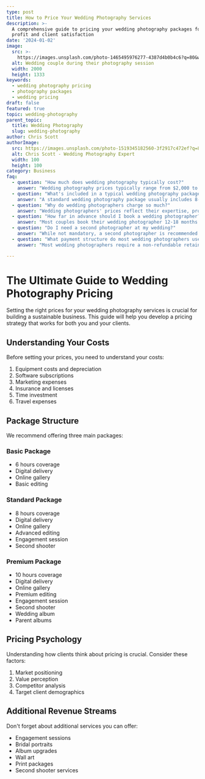 ```yaml
---
type: post
title: How to Price Your Wedding Photography Services
description: >-
  A comprehensive guide to pricing your wedding photography packages for maximum
  profit and client satisfaction
date: '2024-01-02'
image:
  src: >-
    https://images.unsplash.com/photo-1465495976277-4387d4b0b4c6?q=80&w=2000&fm=jpg
  alt: Wedding couple during their photography session
  width: 2000
  height: 1333
keywords:
  - wedding photography pricing
  - photography packages
  - wedding pricing
draft: false
featured: true
topic: wedding-photography
parent_topic:
  title: Wedding Photography
  slug: wedding-photography
author: Chris Scott
authorImage:
  src: https://images.unsplash.com/photo-1519345182560-3f2917c472ef?q=80&w=100&fm=jpg
  alt: Chris Scott - Wedding Photography Expert
  width: 100
  height: 100
category: Business
faq:
  - question: "How much does wedding photography typically cost?"
    answer: "Wedding photography prices typically range from $2,000 to $6,000, with the national average being around $3,500. However, prices can go higher for experienced photographers in major cities or for premium packages that include additional services like engagement shoots and albums."
  - question: "What's included in a typical wedding photography package?"
    answer: "A standard wedding photography package usually includes 8-10 hours of coverage, a second shooter, high-resolution digital images, an online gallery, and basic image editing. Some packages may also include engagement sessions, printed albums, or additional coverage hours."
  - question: "Why do wedding photographers charge so much?"
    answer: "Wedding photographers' prices reflect their expertise, professional equipment (often $10,000+), business expenses, time spent editing (40-50 hours per wedding), insurance, backup equipment, and the responsibility of capturing once-in-a-lifetime moments. The price also covers pre-wedding consultations and post-wedding processing."
  - question: "How far in advance should I book a wedding photographer?"
    answer: "Most couples book their wedding photographer 12-18 months in advance, especially for peak wedding season dates (May-October). Popular photographers in high-demand areas may book up to 2 years in advance for prime dates."
  - question: "Do I need a second photographer at my wedding?"
    answer: "While not mandatory, a second photographer is recommended for weddings with more than 100 guests or multiple locations. They can capture different angles during ceremonies, additional candid moments, and help ensure comprehensive coverage of your wedding day."
  - question: "What payment structure do most wedding photographers use?"
    answer: "Most wedding photographers require a non-refundable retainer (typically 25-50% of the total) to secure your date, with the remaining balance due 2-4 weeks before the wedding. Some may offer payment plans to split the remaining balance into monthly installments."

---
```


# The Ultimate Guide to Wedding Photography Pricing

Setting the right prices for your wedding photography services is crucial for building a sustainable business. This guide will help you develop a pricing strategy that works for both you and your clients.

## Understanding Your Costs

Before setting your prices, you need to understand your costs:

1. Equipment costs and depreciation
2. Software subscriptions
3. Marketing expenses
4. Insurance and licenses
5. Time investment
6. Travel expenses

## Package Structure

We recommend offering three main packages:

### Basic Package
- 6 hours coverage
- Digital delivery
- Online gallery
- Basic editing

### Standard Package
- 8 hours coverage
- Digital delivery
- Online gallery
- Advanced editing
- Engagement session
- Second shooter

### Premium Package
- 10 hours coverage
- Digital delivery
- Online gallery
- Premium editing
- Engagement session
- Second shooter
- Wedding album
- Parent albums

## Pricing Psychology

Understanding how clients think about pricing is crucial. Consider these factors:

1. Market positioning
2. Value perception
3. Competitor analysis
4. Target client demographics

## Additional Revenue Streams

Don't forget about additional services you can offer:

- Engagement sessions
- Bridal portraits
- Album upgrades
- Wall art
- Print packages
- Second shooter services
